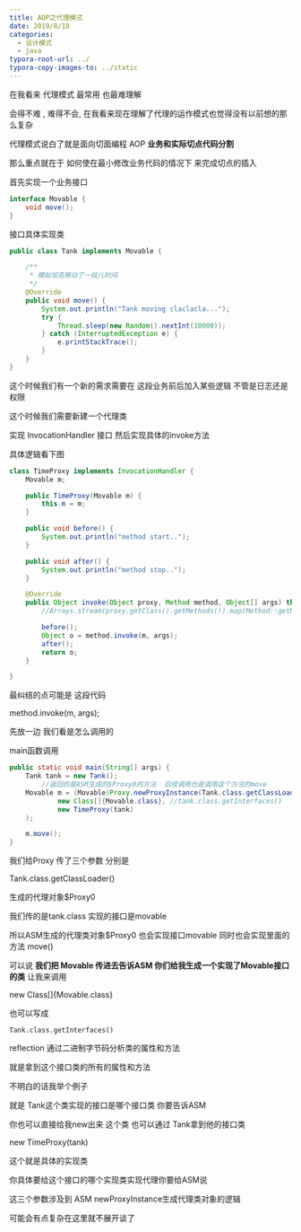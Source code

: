 ```yaml
---
title: AOP之代理模式
date: 2019/8/18
categories:
  - 设计模式
  - java
typora-root-url: ../
typora-copy-images-to: ../static
---
```




在我看来 代理模式 最常用 也最难理解

会得不难 , 难得不会, 在我看来现在理解了代理的运作模式也觉得没有以前想的那么复杂



代理模式说白了就是面向切面编程 AOP **业务和实际切点代码分割**



那么重点就在于 如何使在最小修改业务代码的情况下 来完成切点的插入





首先实现一个业务接口 

```java
interface Movable {
    void move();
}
```





接口具体实现类



```java
public class Tank implements Movable {

    /**
     * 模拟坦克移动了一段儿时间
     */
    @Override
    public void move() {
        System.out.println("Tank moving claclacla...");
        try {
            Thread.sleep(new Random().nextInt(10000));
        } catch (InterruptedException e) {
            e.printStackTrace();
        }
    }
}
```



这个时候我们有一个新的需求需要在 这段业务前后加入某些逻辑 不管是日志还是权限

这个时候我们需要新建一个代理类 

实现 InvocationHandler 接口 然后实现具体的invoke方法

具体逻辑看下图

```java
class TimeProxy implements InvocationHandler {
    Movable m;

    public TimeProxy(Movable m) {
        this.m = m;
    }

    public void before() {
        System.out.println("method start..");
    }

    public void after() {
        System.out.println("method stop..");
    }

    @Override
    public Object invoke(Object proxy, Method method, Object[] args) throws Throwable {
        //Arrays.stream(proxy.getClass().getMethods()).map(Method::getName).forEach(System.out::println);

        before();
        Object o = method.invoke(m, args);
        after();
        return o;
    }

}
```



最纠结的点可能是 这段代码 

method.invoke(m, args); 

先放一边 我们看是怎么调用的



main函数调用

```java
public static void main(String[] args) {
    Tank tank = new Tank();
		//返回的是ASM生成的$Proxy0的方法  后续调用也是调用这个方法的move 
    Movable m = (Movable)Proxy.newProxyInstance(Tank.class.getClassLoader(),
            new Class[]{Movable.class}, //tank.class.getInterfaces()
            new TimeProxy(tank)
    );

    m.move();
}
```



我们给Proxy 传了三个参数  分别是 

Tank.class.getClassLoader() 

生成的代理对象$Proxy0 

我们传的是tank.class 实现的接口是movable 

所以ASM生成的代理类对象$Proxy0 也会实现接口movable 同时也会实现里面的方法 move()

可以说 **我们把 Movable 传进去告诉ASM 你们给我生成一个实现了Movable接口的类** 让我来调用



new Class[]{Movable.class}

也可以写成

```
Tank.class.getInterfaces()
```

reflection 通过二进制字节码分析类的属性和方法

就是拿到这个接口类的所有的属性和方法

不明白的话我举个例子 

就是 Tank这个类实现的接口是哪个接口类 你要告诉ASM

你也可以直接给我new出来 这个类 也可以通过 Tank拿到他的接口类



new TimeProxy(tank)

这个就是具体的实现类 

你具体要给这个接口的哪个实现类实现代理你要给ASM说

这三个参数涉及到 ASM newProxyInstance生成代理类对象的逻辑

可能会有点复杂在这里就不展开谈了





